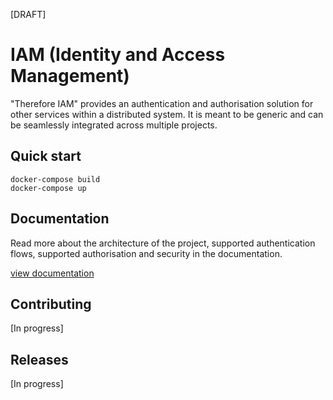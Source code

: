 [DRAFT]

# IAM (Identity and Access Management)

"Therefore IAM" provides an authentication and authorisation solution for other services within a distributed system. It is meant to be generic and can be seamlessly integrated across multiple projects.

## Quick start

```
docker-compose build
docker-compose up
```

## Documentation

Read more about the architecture of the project, supported authentication flows, supported authorisation and security in the documentation.

[view documentation](documentation/documentation.md)

## Contributing

[In progress]

## Releases

[In progress]